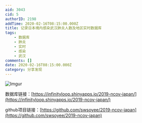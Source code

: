 ```yaml
---
aid: 3043
cid: 5
authorID: 2198
addTime: 2020-02-16T08:15:00.000Z
title: 记录日本境内感染武汉肺炎人数及地区实时数据库
tags:
    - 数据库
    - 肺炎
    - 实时
    - 感染
    - 武汉
comments: []
date: 2020-02-16T08:15:00.000Z
category: 分享发现
---
```


![Imgur](https://raw.githubusercontent.com/swsoyee/2019-ncov-japan/master/screenshot/index.png)

数据库链接：[https://infinityloop.shinyapps.io/2019-ncov-japan/](https://infinityloop.shinyapps.io/2019-ncov-japan/)

github项目链接：[https://github.com/swsoyee/2019-ncov-japan](https://github.com/swsoyee/2019-ncov-japan)
